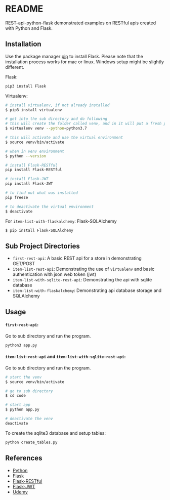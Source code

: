 # README

REST-api-python-flask demonstrated examples on RESTful apis created with Python and Flask.

## Installation

Use the package manager [pip](https://pip.pypa.io/en/stable/) to install Flask.
Please note that the installation process works for mac or linux. Windows setup might be slightly different.

Flask:
```bash
pip3 install Flask
```

Virtualenv:
```bash
# install virtualenv, if not already installed
$ pip3 install virtualenv

# get into the sub directory and do following
# this will create the folder called venv, and in it will put a fresh python installation
$ virtualenv venv --python=python3.7

# this will activate and use the virtual environment
$ source venv/bin/activate

# when in venv environment
$ python --version

# install Flask-RESTful
pip install Flask-RESTful

# install Flask-JWT
pip install Flask-JWT

# to find out what was installed
pip freeze

# to deactivate the virtual environment
$ deactivate
```

For `item-list-with-flaskalchemy`:
Flask-SQLAlchemy
```bash
$ pip install Flask-SQLAlchemy
```

## Sub Project Directories
- `first-rest-api`: A basic REST api for a store in demonstrating GET/POST  
- `item-list-rest-api`: Demonstrating the use of `virtualenv` and basic authentication with json web token (jwt)
- `item-list-with-sqlite-rest-api`: Demonstrating the api with sqlite database
- `item-list-with-flaskalchemy`: Demonstrating api database storage and SQLAlchemy

## Usage

####  `first-rest-api`: 
Go to sub directory and run the program.

```bash
python3 app.py
```

####  `item-list-rest-api` and `item-list-with-sqlite-rest-api`: 
Go to sub directory and run the program.

```bash
# start the venv
$ source venv/bin/activate

# go to sub directory
$ cd code 

# start app
$ python app.py

# deactivate the venv
deactivate
```

To create the sqlite3 database and setup tables:
```bash
python create_tables.py
```


## References
- [Python](https://www.python.org/)
- [Flask](http://flask.pocoo.org/)
- [Flask-RESTful](https://flask-restful.readthedocs.io/en/latest/)
- [Flask-JWT](https://pythonhosted.org/Flask-JWT/)
- [Udemy](https://www.udemy.com/rest-api-flask-and-python/)
